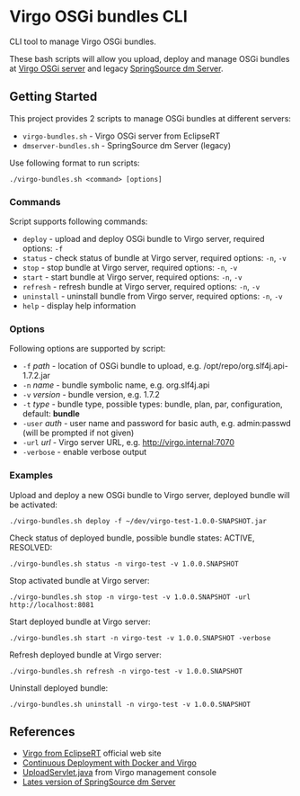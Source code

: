 # Virgo OSGi bundles CLI

CLI tool to manage Virgo OSGi bundles.

These bash scripts will allow you upload, deploy and manage OSGi bundles at [Virgo OSGi server](http://www.eclipse.org/virgo/) and legacy [SpringSource dm Server](http://docs.spring.io/s2-dmserver/2.0.5.RELEASE/user-guide/htmlsingle/user-guide.html).


## Getting Started

This project provides 2 scripts to manage OSGi bundles at different servers:

* `virgo-bundles.sh` - Virgo OSGi server from EclipseRT
* `dmserver-bundles.sh` - SpringSource dm Server (legacy)

Use following format to run scripts:

    ./virgo-bundles.sh <command> [options]

### Commands

Script supports following commands:

* `deploy` - upload and deploy OSGi bundle to Virgo server, required options: `-f`
* `status` - check status of bundle at Virgo server, required options: `-n`, `-v`
* `stop` - stop bundle at Virgo server, required options: `-n`, `-v`
* `start` - start bundle at Virgo server, required options: `-n`, `-v`
* `refresh` - refresh bundle at Virgo server, required options: `-n`, `-v`
* `uninstall` - uninstall bundle from Virgo server, required options: `-n`, `-v`
* `help` - display help information

### Options

Following options are supported by script:

* `-f` _path_ - location of OSGi bundle to upload, e.g. /opt/repo/org.slf4j.api-1.7.2.jar
* `-n` _name_ - bundle symbolic name, e.g. org.slf4j.api
* `-v` _version_ - bundle version, e.g. 1.7.2
* `-t` _type_ - bundle type, possible types: bundle, plan, par, configuration, default: **bundle**
* `-user` _auth_ - user name and password for basic auth, e.g. admin:passwd (will be prompted if not given)
* `-url` _url_ - Virgo server URL, e.g. http://virgo.internal:7070
* `-verbose` - enable verbose output

### Examples

Upload and deploy a new OSGi bundle to Virgo server, deployed bundle will be activated:

    ./virgo-bundles.sh deploy -f ~/dev/virgo-test-1.0.0-SNAPSHOT.jar

Check status of deployed bundle, possible bundle states: ACTIVE, RESOLVED:

    ./virgo-bundles.sh status -n virgo-test -v 1.0.0.SNAPSHOT

Stop activated bundle at Virgo server:

    ./virgo-bundles.sh stop -n virgo-test -v 1.0.0.SNAPSHOT -url http://localhost:8081

Start deployed bundle at Virgo server:

    ./virgo-bundles.sh start -n virgo-test -v 1.0.0.SNAPSHOT -verbose

Refresh deployed bundle at Virgo server:

    ./virgo-bundles.sh refresh -n virgo-test -v 1.0.0.SNAPSHOT

Uninstall deployed bundle:

    ./virgo-bundles.sh uninstall -n virgo-test -v 1.0.0.SNAPSHOT


## References

* [Virgo from EclipseRT](http://www.eclipse.org/virgo/) official web site
* [Continuous Deployment with Docker and Virgo](http://eclipsesource.com/blogs/2013/10/25/continuous-deployment-with-docker-and-virgo/)
* [UploadServlet.java](https://eclipse.googlesource.com/virgo/org.eclipse.virgo.kernel/+/3.6.x/org.eclipse.virgo.management.console/src/main/java/org/eclipse/virgo/management/console/UploadServlet.java) from Virgo management console
* [Lates version of SpringSource dm Server](http://dist.springframework.org/release/DMS/springsource-dm-server-2.0.5.RELEASE.zip)
